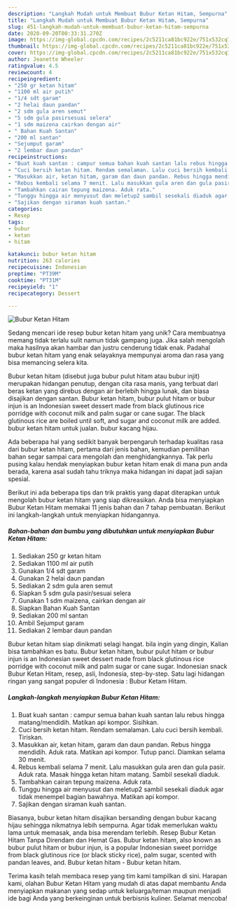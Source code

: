 ```yaml
---
description: "Langkah Mudah untuk Membuat Bubur Ketan Hitam, Sempurna"
title: "Langkah Mudah untuk Membuat Bubur Ketan Hitam, Sempurna"
slug: 451-langkah-mudah-untuk-membuat-bubur-ketan-hitam-sempurna
date: 2020-09-20T00:33:31.270Z
image: https://img-global.cpcdn.com/recipes/2c5211ca81bc922e/751x532cq70/bubur-ketan-hitam-foto-resep-utama.jpg
thumbnail: https://img-global.cpcdn.com/recipes/2c5211ca81bc922e/751x532cq70/bubur-ketan-hitam-foto-resep-utama.jpg
cover: https://img-global.cpcdn.com/recipes/2c5211ca81bc922e/751x532cq70/bubur-ketan-hitam-foto-resep-utama.jpg
author: Jeanette Wheeler
ratingvalue: 4.5
reviewcount: 4
recipeingredient:
- "250 gr ketan hitam"
- "1100 ml air putih"
- "1/4 sdt garam"
- "2 helai daun pandan"
- "2 sdm gula aren semut"
- "5 sdm gula pasirsesuai selera"
- "1 sdm maizena cairkan dengan air"
- " Bahan Kuah Santan"
- "200 ml santan"
- "Sejumput garam"
- "2 lembar daun pandan"
recipeinstructions:
- "Buat kuah santan : campur semua bahan kuah santan lalu rebus hingga matang/mendidih. Matikan api kompor. Sisihkan."
- "Cuci bersih ketan hitam. Rendam semalaman. Lalu cuci bersih kembali. Tiriskan."
- "Masukkan air, ketan hitam, garam dan daun pandan. Rebus hingga mendidih. Aduk rata. Matikan api kompor. Tutup panci. Diamkan selama 30 menit."
- "Rebus kembali selama 7 menit. Lalu masukkan gula aren dan gula pasir. Aduk rata. Masak hingga ketan hitam matang. Sambil sesekali diaduk."
- "Tambahkan cairan tepung maizena. Aduk rata."
- "Tunggu hingga air menyusut dan meletup2 sambil sesekali diaduk agar tidak menempel bagian bawahnya. Matikan api kompor."
- "Sajikan dengan siraman kuah santan."
categories:
- Resep
tags:
- bubur
- ketan
- hitam

katakunci: bubur ketan hitam 
nutrition: 263 calories
recipecuisine: Indonesian
preptime: "PT39M"
cooktime: "PT31M"
recipeyield: "1"
recipecategory: Dessert

---
```



![Bubur Ketan Hitam](https://img-global.cpcdn.com/recipes/2c5211ca81bc922e/751x532cq70/bubur-ketan-hitam-foto-resep-utama.jpg)

Sedang mencari ide resep bubur ketan hitam yang unik? Cara membuatnya memang tidak terlalu sulit namun tidak gampang juga. Jika salah mengolah maka hasilnya akan hambar dan justru cenderung tidak enak. Padahal bubur ketan hitam yang enak selayaknya mempunyai aroma dan rasa yang bisa memancing selera kita.

Bubur ketan hitam (disebut juga bubur pulut hitam atau bubur injit) merupakan hidangan penutup, dengan cita rasa manis, yang terbuat dari beras ketan yang direbus dengan air berlebih hingga lunak, dan biasa disajikan dengan santan. Bubur ketan hitam, bubur pulut hitam or bubur injun is an Indonesian sweet dessert made from black glutinous rice porridge with coconut milk and palm sugar or cane sugar. The black glutinous rice are boiled until soft, and sugar and coconut milk are added. bubur ketan hitam untuk jualan. bubur kacang hijau.

Ada beberapa hal yang sedikit banyak berpengaruh terhadap kualitas rasa dari bubur ketan hitam, pertama dari jenis bahan, kemudian pemilihan bahan segar sampai cara mengolah dan menghidangkannya. Tak perlu pusing kalau hendak menyiapkan bubur ketan hitam enak di mana pun anda berada, karena asal sudah tahu triknya maka hidangan ini dapat jadi sajian spesial.


Berikut ini ada beberapa tips dan trik praktis yang dapat diterapkan untuk mengolah bubur ketan hitam yang siap dikreasikan. Anda bisa menyiapkan Bubur Ketan Hitam memakai 11 jenis bahan dan 7 tahap pembuatan. Berikut ini langkah-langkah untuk menyiapkan hidangannya.

<!--inarticleads1-->

##### Bahan-bahan dan bumbu yang dibutuhkan untuk menyiapkan Bubur Ketan Hitam:

1. Sediakan 250 gr ketan hitam
1. Sediakan 1100 ml air putih
1. Gunakan 1/4 sdt garam
1. Gunakan 2 helai daun pandan
1. Sediakan 2 sdm gula aren semut
1. Siapkan 5 sdm gula pasir/sesuai selera
1. Gunakan 1 sdm maizena, cairkan dengan air
1. Siapkan  Bahan Kuah Santan
1. Sediakan 200 ml santan
1. Ambil Sejumput garam
1. Sediakan 2 lembar daun pandan


Bubur ketan hitam siap dinikmati selagi hangat. bila ingin yang dingin, Kalian bisa tambahkan es batu. Bubur ketan hitam, bubur pulut hitam or bubur injun is an Indonesian sweet dessert made from black glutinous rice porridge with coconut milk and palm sugar or cane sugar. Indonesian snack Bubur Ketan Hitam, resep, asli, Indonesia, step-by-step. Satu lagi hidangan ringan yang sangat populer di Indonesia : Bubur Ketam Hitam. 

<!--inarticleads2-->

##### Langkah-langkah menyiapkan Bubur Ketan Hitam:

1. Buat kuah santan : campur semua bahan kuah santan lalu rebus hingga matang/mendidih. Matikan api kompor. Sisihkan.
1. Cuci bersih ketan hitam. Rendam semalaman. Lalu cuci bersih kembali. Tiriskan.
1. Masukkan air, ketan hitam, garam dan daun pandan. Rebus hingga mendidih. Aduk rata. Matikan api kompor. Tutup panci. Diamkan selama 30 menit.
1. Rebus kembali selama 7 menit. Lalu masukkan gula aren dan gula pasir. Aduk rata. Masak hingga ketan hitam matang. Sambil sesekali diaduk.
1. Tambahkan cairan tepung maizena. Aduk rata.
1. Tunggu hingga air menyusut dan meletup2 sambil sesekali diaduk agar tidak menempel bagian bawahnya. Matikan api kompor.
1. Sajikan dengan siraman kuah santan.


Biasanya, bubur ketan hitam disajikan bersanding dengan bubur kacang hijau sehingga nikmatnya lebih sempurna. Agar tidak memerlukan waktu lama untuk memasak, anda bisa merendam terlebih. Resep Bubur Ketan Hitam Tanpa Direndam dan Hemat Gas. Bubur ketan hitam, also known as bubur pulut hitam or bubur injun, is a popular Indonesian sweet porridge from black glutinous rice (or black sticky rice), palm sugar, scented with pandan leaves, and. Bubur ketan hitam - Bubur ketan hitam. 

Terima kasih telah membaca resep yang tim kami tampilkan di sini. Harapan kami, olahan Bubur Ketan Hitam yang mudah di atas dapat membantu Anda menyiapkan makanan yang sedap untuk keluarga/teman maupun menjadi ide bagi Anda yang berkeinginan untuk berbisnis kuliner. Selamat mencoba!
